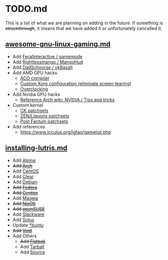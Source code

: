 # TODO.md

This is a list of what we are planning on adding in the future. If something is ~~struckthrough~~, it means that we have added it or unfortunately cancelled it.

## [awesome-gnu-linux-gaming.md](/awesome-gnu-linux-gaming.md)

- Add [FeralInteractive / gamemode](https://github.com/FeralInteractive/gamemode)
- Add [flightlessmango / MangoHud](https://github.com/flightlessmango/MangoHud)
- Add [DadSchoorse / vkBasalt](https://github.com/DadSchoorse/vkBasalt)
- Add AMD GPU hacks
	- [ACO compiler](https://wiki.archlinux.org/index.php/AMDGPU#ACO_compiler)
	- [Custom Xorg configuration (eliminate screen tearing)](https://wiki.archlinux.org/index.php/AMDGPU#Xorg_configuration)
	- [Overclocking](https://wiki.archlinux.org/index.php/AMDGPU#Overclocking)
- Add Nvidia GPU hacks
	- [Reference Arch wiki: NVIDIA / Tips and tricks](https://wiki.archlinux.org/index.php/NVIDIA/Tips_and_tricks)
- Custom kernel
	- [CK patchsets](http://ck.kolivas.org/)
	- [ZEN/Liquorix patchsets](https://github.com/zen-kernel/zen-kernel)
	- [Post Factum patchsets](https://gitlab.com/post-factum/pf-kernel)
- Add references
	- https://www.icculus.org/lgfaq/gamelist.php

## [installing-lutris.md](/installing-lutris.md)

- Add [Alpine](https://alpinelinux.org/)
- ~~Add [Arch](https://www.archlinux.org/)~~
- Add [CentOS](https://www.centos.org/)
- Add [Clear](https://clearlinux.org/)
- Add [Debian](https://www.debian.org/)
- ~~Add [Fedora](https://getfedora.org/)~~
- ~~Add [Gentoo](https://www.gentoo.org/)~~
- Add [Mageia](https://www.mageia.org/en/)
- ~~Add [NixOS](https://nixos.org/)~~
- ~~Add [openSUSE](https://software.opensuse.org/)~~
- Add [Slackware](http://www.slackware.com/)
- Add [Solus](https://getsol.us/home/)
- Update [*buntu](https://ubuntu.com/download/flavours)
- ~~Add [Void](https://voidlinux.org/)~~
- Add Others
	- ~~Add [Flatpak](https://flatpak.org/)~~
	- Add [Tarball](https://lutris.net/releases/)
	- Add [Source](https://github.com/lutris/lutris)
